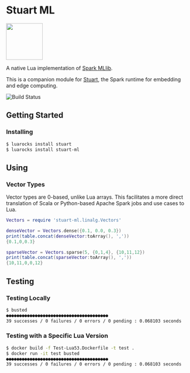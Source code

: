 # Stuart ML

<img src="http://downloadicons.net/sites/default/files/mouse-icon-86497.png" width="100">

A native Lua implementation of [Spark MLlib](https://spark.apache.org/docs/latest/ml-guide.html).

This is a companion module for [Stuart](https://spark.apache.org/docs/2.2.0/), the Spark runtime for embedding and edge computing.

![Build Status](https://api.travis-ci.org/BixData/stuart-ml.svg?branch=master)

## Getting Started

### Installing

```sh
$ luarocks install stuart
$ luarocks install stuart-ml
```

## Using

### Vector Types

Vector types are 0-based, unlike Lua arrays. This facilitates a more direct translation of Scala or Python-based Apache Spark jobs and use cases to Lua.

```lua
Vectors = require 'stuart-ml.linalg.Vectors'

denseVector = Vectors.dense({0.1, 0.0, 0.3})
print(table.concat(denseVector:toArray(), ','))
{0.1,0,0.3}

sparseVector = Vectors.sparse(5, {0,1,4}, {10,11,12})
print(table.concat(sparseVector:toArray(), ','))
{10,11,0,0,12}
```

## Testing

### Testing Locally

```sh
$ busted
●●●●●●●●●●●●●●●●●●●●●●●●●●●●●●●●●●●●●●●
39 successes / 0 failures / 0 errors / 0 pending : 0.068103 seconds
```

### Testing with a Specific Lua Version

```sh
$ docker build -f Test-Lua53.Dockerfile -t test .
$ docker run -it test busted
●●●●●●●●●●●●●●●●●●●●●●●●●●●●●●●●●●●●●●●
39 successes / 0 failures / 0 errors / 0 pending : 0.068103 seconds
```
